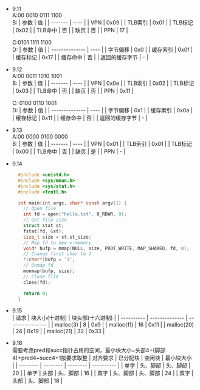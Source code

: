 * 9.11<br>
  A:00 0010 0111 1100<br>
  B:
  | 参数    | 值   |
  | ------- | ---- |
  | VPN     | 0x09 |
  | TLB索引 | 0x01 |
  | TLB标记 | 0x02 |
  | TLB命中 | 否   |
  | 缺页    | 否   |
  | PPN     | 17   |

  C:0101 1111 1100<br>
  D:
  | 参数           | 值   |
  | -------------- | ---- |
  | 字节偏移       | 0x0  |
  | 缓存索引       | 0x0f |
  | 缓存标记       | 0x17 |
  | 缓存命中       | 否   |
  | 返回的缓存字节 | -    |
* 9.12<br>
  A:00 0011 1010 1001<br>
  B:
  | 参数    | 值   |
  | ------- | ---- |
  | VPN     | 0x0e |
  | TLB索引 | 0x02 |
  | TLB标记 | 0x03 |
  | TLB命中 | 否   |
  | 缺页    | 否   |
  | PPN     | 0x11 |

  C: 0100 0110 1001<br>
  D:
  | 参数           | 值   |
  | -------------- | ---- |
  | 字节偏移       | 0x1  |
  | 缓存索引       | 0x0a |
  | 缓存标记       | 0x11 |
  | 缓存命中       | 否   |
  | 返回的缓存字节 | -    |
* 9.13<br>
  A:00 0000 0100 0000<br>
  B:
  | 参数    | 值   |
  | ------- | ---- |
  | VPN     | 0x01 |
  | TLB索引 | 0x01 |
  | TLB标记 | 0x00 |
  | TLB命中 | 否   |
  | 缺页    | 是   |
  | PPN     | -    |
* 9.14<br>
  ```c
    #include <unistd.h>
    #include <sys/mman.h>
    #include <sys/stat.h>
    #include <fcntl.h>

    int main(int argc, char* const argv[]) {
      // Open file
      int fd = open("hello.txt", O_RDWR, 0);
      // Get file size
      struct stat st;
      fstat(fd, &st);
      size_t size = st.st_size;
      // Map fd to new v-memory
      void* bufp = mmap(NULL, size, PROT_WRITE, MAP_SHARED, fd, 0);
      // Change first char to J
      *(char*)bufp = 'J';
      // Unmap fd
      munmap(bufp, size);
      // Close file
      close(fd);

      return 0;
    }
  ```
* 9.15<br>
  | 请求       | 块大小(十进制) | 块头部(十六进制) |
  | ---------- | -------------- | ---------------- |
  | malloc(3)  | 8              | 0x9              |
  | malloc(11) | 16             | 0x11             |
  | malloc(20) | 24             | 0x19             |
  | malloc(21) | 32             | 0x33             |
* 9.16<br>
  需要考虑pred和succ指针占用的空间，最小块大小=头部4+(脚部4)+pred4+succ4+1按要求取整
  | 对齐要求 | 已分配块 | 空闲块   | 最小块大小 |
  | -------- | -------- | -------- | ---------- |
  | 单字     | 头、脚部 | 头、脚部 | 20         |
  | 单字     | 头部     | 头、脚部 | 16         |
  | 双字     | 头、脚部 | 头、脚部 | 24         |
  | 双字     | 头部     | 头、脚部 | 16         |